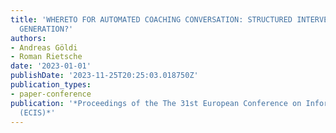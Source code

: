 ```yaml
---
title: 'WHERETO FOR AUTOMATED COACHING CONVERSATION: STRUCTURED INTERVENTION OR ADAPTIVE
  GENERATION?'
authors:
- Andreas Göldi
- Roman Rietsche
date: '2023-01-01'
publishDate: '2023-11-25T20:25:03.018750Z'
publication_types:
- paper-conference
publication: '*Proceedings of the The 31st European Conference on Information Systems
  (ECIS)*'
---
```

